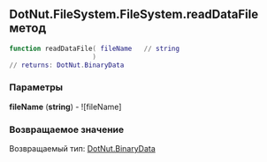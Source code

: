 ## DotNut.FileSystem.FileSystem.readDataFile метод


```lua
function readDataFile( fileName   // string
                     )
// returns: DotNut.BinaryData
```


### Параметры

**fileName** (**string**) - ![fileName]

### Возвращаемое значение

Возвращаемый тип: [DotNut.BinaryData](../../../DotNut/BinaryData.md)

